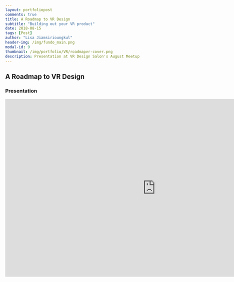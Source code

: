 ```yaml
---
layout: portfoliopost
comments: true
title: A Roadmap to VR Design
subtitle: "Building out your VR product"
date: 2018-08-15
tags: [Post]
author: "Lisa Jiamsirioungkul"
header-img: /img/fundo_main.png
modal-id: 9
thumbnail: /img/portfolio/VR/roadmapvr-cover.png
description: Presentation at VR Design Salon's August Meetup
---
```

## A Roadmap to VR Design

### Presentation

<iframe src="https://docs.google.com/presentation/d/e/2PACX-1vTltTThXX8gACpHQnLLz4GBwkAQ7pD1K1MFx3jOEZBvedqfv4c3T79C5kSIJFIZT6XkPD42TcVp59ej/embed?start=false&loop=false&delayms=3000" frameborder="0" width="960" height="569" allowfullscreen="true" mozallowfullscreen="true" webkitallowfullscreen="true"></iframe>
